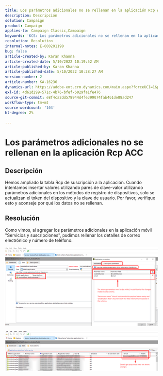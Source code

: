 ```yaml
---
title: Los parámetros adicionales no se rellenan en la aplicación Rcp ACC
description: Descripción
solution: Campaign
product: Campaign
applies-to: Campaign Classic,Campaign
keywords: 'KCS: Los parámetros adicionales no se rellenan en la aplicación Rcp ACC'
resolution: Resolution
internal-notes: E-000201198
bug: false
article-created-by: Karan Khanna
article-created-date: 5/10/2022 10:19:52 AM
article-published-by: Karan Khanna
article-published-date: 5/10/2022 10:28:27 AM
version-number: 2
article-number: KA-16236
dynamics-url: https://adobe-ent.crm.dynamics.com/main.aspx?forceUCI=1&pagetype=entityrecord&etn=knowledgearticle&id=c30e09ba-4ad0-ec11-a7b5-00224809c556
exl-id: 4d61d299-571c-4b76-bfef-6029fa1fe476
source-git-commit: e8f4ca2dd578944d4fe399074fab461de88ad247
workflow-type: tm+mt
source-wordcount: '103'
ht-degree: 2%

---
```


# Los parámetros adicionales no se rellenan en la aplicación Rcp ACC

## Descripción


Hemos ampliado la tabla Rcp de suscripción a la aplicación. Cuando intentamos insertar valores utilizando pares de clave-valor utilizando parámetros adicionales en los métodos de registro de dispositivos, solo se actualizan el token del dispositivo y la clave de usuario. Por favor, verifique esto y aconseje por qué los datos no se rellenan.


## Resolución


Como vimos, al agregar los parámetros adicionales en la aplicación móvil &quot;Servicios y suscripciones&quot;, pudimos rellenar los detalles de correo electrónico y número de teléfono.



![](assets/bc1c5473-4bd0-ec11-a7b5-00224809c556.png)



![](assets/ddd78ad4-4bd0-ec11-a7b5-00224809c556.png)
